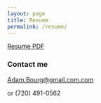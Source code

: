 ```yaml
---
layout: page
title: Resume
permalink: /resume/
---
```


[Resume PDF](images/resume.pdf)

### Contact me

[Adam.Bourg@gmail.com.com](mailto:adam.bourg@gmail.com.com)

or
(720) 491-0562
